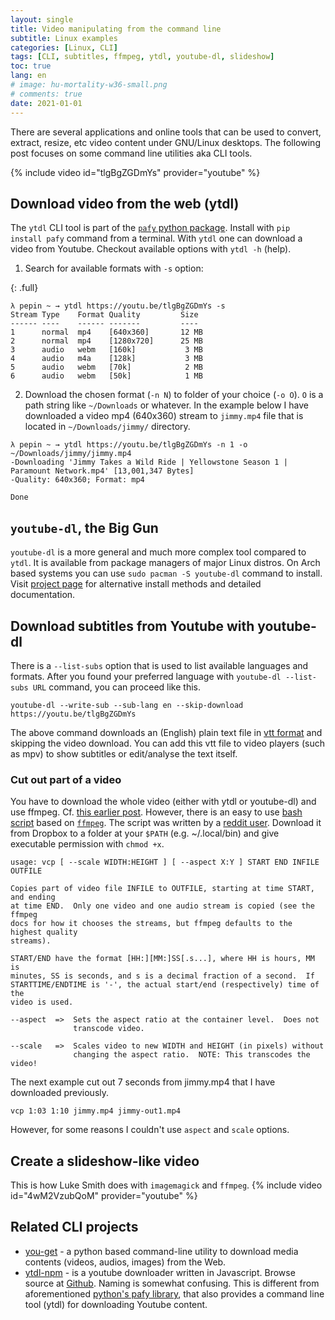 ```yaml
---
layout: single
title: Video manipulating from the command line
subtitle: Linux examples
categories: [Linux, CLI]
tags: [CLI, subtitles, ffmpeg, ytdl, youtube-dl, slideshow]
toc: true
lang: en
# image: hu-mortality-w36-small.png
# comments: true
date: 2021-01-01
---
```

There are several applications and online tools that can be used to convert, extract, resize, etc video content under GNU/Linux desktops. The following post focuses on some command line utilities aka CLI tools.

{% include video id="tlgBgZGDmYs" provider="youtube" %}

## Download video from the web (ytdl)

The `ytdl` CLI tool is part of the [`pafy` python package](). Install with `pip install pafy` command from a terminal. With `ytdl` one can download a video from Youtube. Checkout available options with `ytdl -h` (help).

1. Search for available formats with `-s` option:

{: .full}
```
λ pepin ~ → ytdl https://youtu.be/tlgBgZGDmYs -s
Stream Type    Format Quality         Size
------ ----    ------ -------         ----
1      normal  mp4    [640x360]       12 MB
2      normal  mp4    [1280x720]      25 MB
3      audio   webm   [160k]           3 MB
4      audio   m4a    [128k]           3 MB
5      audio   webm   [70k]            2 MB
6      audio   webm   [50k]            1 MB
```

2. Download the chosen format (`-n N`) to folder of your choice (`-o O`). `O` is a path string like `~/Downloads` or whatever. In the example below I have downloaded a video mp4 (640x360) stream to `jimmy.mp4` file that is located in `~/Downloads/jimmy/` directory. 

```
λ pepin ~ → ytdl https://youtu.be/tlgBgZGDmYs -n 1 -o ~/Downloads/jimmy/jimmy.mp4
-Downloading 'Jimmy Takes a Wild Ride | Yellowstone Season 1 | Paramount Network.mp4' [13,001,347 Bytes]
-Quality: 640x360; Format: mp4

Done
```

## `youtube-dl`, the Big Gun

`youtube-dl` is a more general and much more complex tool compared to `ytdl`. It is available from package managers of major Linux distros. On Arch based systems you can use `sudo pacman -S youtube-dl` command to install. Visit [project page](https://ytdl-org.github.io/youtube-dl/index.html) for alternative install methods and detailed documentation.

## Download subtitles from Youtube with youtube-dl

There is a `--list-subs` option that is used to list available languages and formats. After you found your preferred language with  `youtube-dl --list-subs URL` command, you can proceed like this. 

```
youtube-dl --write-sub --sub-lang en --skip-download https://youtu.be/tlgBgZGDmYs
```

The above command downloads an (English) plain text file in [vtt format](https://developer.mozilla.org/en-US/docs/Web/API/WebVTT_API) and skipping the video download. You can add this vtt file to video players (such as mpv) to show subtitles or edit/analyse the text itself.

### Cut out part of a video
You have to download the whole video (either with ytdl or youtube-dl) and use ffmpeg.
Cf. [this earlier post](#).
However, there is an easy to use [bash script](https://www.dropbox.com/s/o88mgp2jznpywt3/vcp?dl=0) based on [`ffmpeg`](https://ffmpeg.org/). The script was written by a [reddit user](https://www.reddit.com/r/youtubedl/comments/cf4fzu/download_time_range/eu7smeb?utm_source=share&utm_medium=web2x&context=3). Download it from Dropbox to a folder at your `$PATH` (e.g.  ~/.local/bin) and give executable permission with `chmod +x`. 

```
usage: vcp [ --scale WIDTH:HEIGHT ] [ --aspect X:Y ] START END INFILE OUTFILE

Copies part of video file INFILE to OUTFILE, starting at time START, and ending
at time END.  Only one video and one audio stream is copied (see the ffmpeg
docs for how it chooses the streams, but ffmpeg defaults to the highest quality
streams).

START/END have the format [HH:][MM:]SS[.s...], where HH is hours, MM is
minutes, SS is seconds, and s is a decimal fraction of a second.  If
STARTTIME/ENDTIME is '-', the actual start/end (respectively) time of the
video is used.

--aspect  =>  Sets the aspect ratio at the container level.  Does not
              transcode video.

--scale   =>  Scales video to new WIDTH and HEIGHT (in pixels) without
              changing the aspect ratio.  NOTE: This transcodes the video!

```
The next example cut out 7 seconds from jimmy.mp4 that I have downloaded previously. 

```
vcp 1:03 1:10 jimmy.mp4 jimmy-out1.mp4
```
However, for some reasons I couldn't use `aspect` and `scale` options.

## Create a slideshow-like video

This is how Luke Smith does with `imagemagick` and `ffmpeg`.
{% include video id="4wM2VzubQoM" provider="youtube" %}
 
<!-- 
### Create gif


Once you have a (short) video you can use `gifski` to create gif. (Gifski is a tool written in rust programming language.) Note if you do not compile the program with video support, you need to convert the clip to picture frames first with ffmpeg.

1. To compile gifski with video support you must run: `cargo install gifski --features=video`. However it is not an easy task, as it may sounds. I am not going to encourage you to do so. Just follow the developer's [instructions](https://github.com/ImageOptim/gifski/blob/main/README.md#with-built-in-video-support):

> "You must have ffmpeg and libclang installed, both with their C headers intalled in default system include paths. Details depend on the platform and version, but you usually need to install packages such as libavformat-dev, libavfilter-dev, libavdevice-dev, libclang-dev, clang. Please note that installation of these dependencies may be quite difficult. Especially on macOS and Windows it takes expert knowledge to just get them installed without wasting several hours on endless stupid installation and compilation errors, which I can't help with."

If you are willing to face difficulties than you will need to install `cargo`. Use your package manager to do so. On Arch (and other Arch-based distros, like Manjaro) you can always consult with [ArchWiki](https://wiki.archlinux.org/index.php/rust). This is the end of my current knowledge. Here be dragons afterwards. 

2. Create picture frames



3. Convert frames to gif
-->

## Related CLI projects 

 - [you-get](https://github.com/soimort/you-get) - a python based command-line utility to download media contents (videos, audios, images) from the Web.
 - [ytdl-npm](https://www.npmjs.com/package/ytdl) - is a youtube downloader written in Javascript. Browse source at [Github](https://github.com/fent/node-ytdl).
Naming is somewhat confusing. This is different from aforementioned [python's pafy library](https://pypi.org/project/pafy/), that also provides a command line tool (ytdl) for downloading Youtube content.
